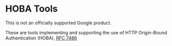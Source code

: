 # HOBA Tools

This is not an officially supported Google product.

These are tools implementing and supporting the use of HTTP Origin-Bound
Authentication (HOBA), [RFC 7486](https://datatracker.ietf.org/doc/html/rfc7486)
